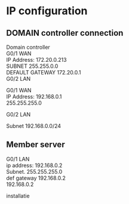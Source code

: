 # IP configuration

## DOMAIN controller connection

Domain controller   
G0/1 WAN  
IP Address: 172.20.0.213  
SUBNET 255.255.0.0  
DEFAULT GATEWAY 172.20.0.1  
G0/2 LAN

G0/1 WAN  
IP Address: 192.168.0.1  
255.255.255.0  
  
G0/2 LAN





Subnet 192.168.0.0/24



## Member server

G0/1 LAN  
ip address: 192.168.0.2   
Subnet. 255.255.255.0  
def gateway 192.168.0.2   
192.168.0.2 

  


installatie 





